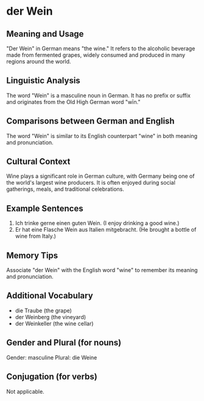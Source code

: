 # der Wein
## Meaning and Usage
"Der Wein" in German means "the wine." It refers to the alcoholic beverage made from fermented grapes, widely consumed and produced in many regions around the world.

## Linguistic Analysis
The word "Wein" is a masculine noun in German. It has no prefix or suffix and originates from the Old High German word "wīn."

## Comparisons between German and English
The word "Wein" is similar to its English counterpart "wine" in both meaning and pronunciation. 

## Cultural Context
Wine plays a significant role in German culture, with Germany being one of the world's largest wine producers. It is often enjoyed during social gatherings, meals, and traditional celebrations.

## Example Sentences
1. Ich trinke gerne einen guten Wein. (I enjoy drinking a good wine.)
2. Er hat eine Flasche Wein aus Italien mitgebracht. (He brought a bottle of wine from Italy.)

## Memory Tips
Associate "der Wein" with the English word "wine" to remember its meaning and pronunciation.

## Additional Vocabulary
- die Traube (the grape)
- der Weinberg (the vineyard)
- der Weinkeller (the wine cellar)

## Gender and Plural (for nouns)
Gender: masculine
Plural: die Weine

## Conjugation (for verbs)
Not applicable.